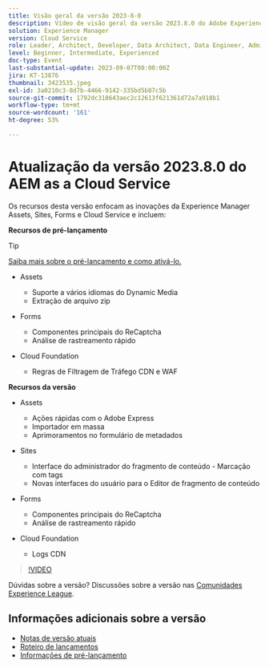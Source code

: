 ```yaml
---
title: Visão geral da versão 2023-8-0
description: Vídeo de visão geral da versão 2023.8.0 do Adobe Experience Manager as a Cloud Service
solution: Experience Manager
version: Cloud Service
role: Leader, Architect, Developer, Data Architect, Data Engineer, Admin, User
level: Beginner, Intermediate, Experienced
doc-type: Event
last-substantial-update: 2023-09-07T00:00:00Z
jira: KT-13876
thumbnail: 3423535.jpeg
exl-id: 3a0210c3-8d7b-4466-9142-335bd5b87c5b
source-git-commit: 1792dc318643aec2c12613f621361d72a7a918b1
workflow-type: tm+mt
source-wordcount: '161'
ht-degree: 53%

---
```


# Atualização da versão 2023.8.0 do AEM as a Cloud Service

Os recursos desta versão enfocam as inovações da Experience Manager Assets, Sites, Forms e Cloud Service e incluem:

**Recursos de pré-lançamento**

>[!TIP]
>
>[Saiba mais sobre o pré-lançamento e como ativá-lo.](https://experienceleague.adobe.com/docs/experience-manager-cloud-service/content/release-notes/prerelease.html?lang=pt-BR)

* Assets
   * Suporte a vários idiomas do Dynamic Media
   * Extração de arquivo zip

* Forms
   * Componentes principais do ReCaptcha
   * Análise de rastreamento rápido

* Cloud Foundation
   * Regras de Filtragem de Tráfego CDN e WAF

**Recursos da versão**

* Assets
   * Ações rápidas com o Adobe Express
   * Importador em massa
   * Aprimoramentos no formulário de metadados

* Sites
   * Interface do administrador do fragmento de conteúdo - Marcação com tags
   * Novas interfaces do usuário para o Editor de fragmento de conteúdo

* Forms
   * Componentes principais do ReCaptcha
   * Análise de rastreamento rápido

* Cloud Foundation
   * Logs CDN

>[!VIDEO](https://video.tv.adobe.com/v/3423535/?learn=on)

Dúvidas sobre a versão?  Discussões sobre a versão nas [Comunidades Experience League](https://adobe.ly/3syyBwe).

## Informações adicionais sobre a versão

* [Notas de versão atuais](https://experienceleague.adobe.com/docs/experience-manager-cloud-service/content/release-notes/home.html?lang=pt-BR)
* [Roteiro de lançamentos](https://experienceleague.adobe.com/docs/experience-manager-release-information/aem-release-updates/update-releases-roadmap.html?lang=pt-BR)
* [Informações de pré-lançamento](https://experienceleague.adobe.com/docs/experience-manager-cloud-service/content/release-notes/prerelease.html?lang=pt-BR)
